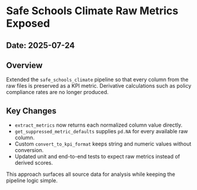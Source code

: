 # Safe Schools Climate Raw Metrics Exposed

## Date: 2025-07-24

## Overview
Extended the `safe_schools_climate` pipeline so that every column from the raw files is preserved as a KPI metric. Derivative calculations such as policy compliance rates are no longer produced.

## Key Changes
- `extract_metrics` now returns each normalized column value directly.
- `get_suppressed_metric_defaults` supplies `pd.NA` for every available raw column.
- Custom `convert_to_kpi_format` keeps string and numeric values without conversion.
- Updated unit and end-to-end tests to expect raw metrics instead of derived scores.

This approach surfaces all source data for analysis while keeping the pipeline logic simple.
